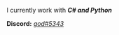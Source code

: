 I currently work with <b><i>C# and Python</i></b>

<b>Discord:</b> <a href="https://discordapp.com/users/872898582481600592"><i>god#5343</i></a>
